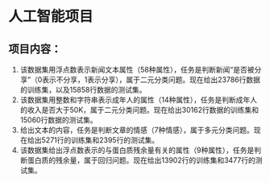 # 人工智能项目
## 项目内容：
1. 该数据集用浮点数表示新闻文本属性（58种属性），任务是判断新闻“是否被分享”（0表示不分享，1表示分享），属于二元分类问题。现在给出23786行数据的训练集，以及15858行数据的测试集。
2. 该数据集用整数和字符串表示成年人的属性（14种属性），任务是判断成年人的收入是否大于50K，属于二元分类问题。现在给出30162行数据的训练集和15060行数据的测试集。
3. 给出文本的内容，任务是判断文章的情感（7种情感），属于多元分类问题。现在给出5271行的训练集和2395行的测试集。
4. 该数据集给出浮点数表示的与蛋白质残余量有关的属性（9种属性），任务是判断蛋白质的残余量，属于回归问题。现在给出13902行的训练集和3477行的测试集。
